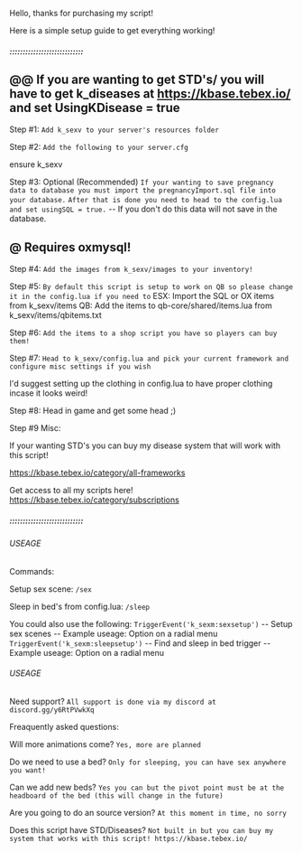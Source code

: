 Hello, thanks for purchasing my script!

Here is a simple setup guide to get everything working!

##### ::::::::::::::::::::::::::::

## @@ If you are wanting to get STD's/ you will have to get k_diseases at https://kbase.tebex.io/ and set UsingKDisease = true

Step #1:
`Add k_sexv to your server's resources folder`

Step #2:
`Add the following to your server.cfg`

ensure k_sexv

Step #3: Optional (Recommended)
`If your wanting to save pregnancy data to database you must import the pregnancyImport.sql file into your database.`
`After that is done you need to head to the config.lua and set usingSQL = true.` -- If you don't do this data will not save in the database.
## @ Requires oxmysql!

Step #4:
`Add the images from k_sexv/images to your inventory!`

Step #5:
`By default this script is setup to work on QB so please change it in the config.lua if you need to`
ESX: Import the SQL or OX items from k_sexv/items
QB: Add the items to qb-core/shared/items.lua from k_sexv/items/qbitems.txt

Step #6:
`Add the items to a shop script you have so players can buy them!`

Step #7:
`Head to k_sexv/config.lua and pick your current framework and configure misc settings if you wish`

I'd suggest setting up the clothing in config.lua to have proper clothing incase it looks weird!

Step #8:
Head in game and get some head ;)

Step #9 Misc:

If your wanting STD's you can buy my disease system that will work with this script!

https://kbase.tebex.io/category/all-frameworks

Get access to all my scripts here!
https://kbase.tebex.io/category/subscriptions 










##### ::::::::::::::::::::::::::::

###### USEAGE

Commands:

Setup sex scene: `/sex`

Sleep in bed's from config.lua: `/sleep`

You could also use the following:
`TriggerEvent('k_sexm:sexsetup')` -- Setup sex scenes -- Example useage: Option on a radial menu
`TriggerEvent('k_sexm:sleepsetup')` -- Find and sleep in bed trigger -- Example useage: Option on a radial menu

###### USEAGE

Need support?
`All support is done via my discord at discord.gg/y6RtPVwkXq`

Freaquently asked questions:

Will more animations come?
`Yes, more are planned`

Do we need to use a bed?
`Only for sleeping, you can have sex anywhere you want!`

Can we add new beds?
`Yes you can but the pivot point must be at the headboard of the bed (this will change in the future)`

Are you going to do an source version?
`At this moment in time, no sorry`

Does this script have STD/Diseases?
`Not built in but you can buy my system that works with this script! https://kbase.tebex.io/`
